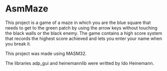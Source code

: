 # AsmMaze

This project is a game of a maze in which you are the blue square that needs to get to the green patch by using the arrow keys without touching the black walls or the black enemy.
The game contains a high score system that records the highest score achieved and lets you enter your name when you break it.

This project was made using MASM32.

The libraries adp_gui and heinemannlib were writted by Ido Heinemann.
